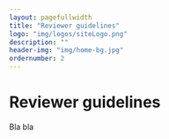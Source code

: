 ```yaml
---
layout: pagefullwidth
title: "Reviewer guidelines"
logo: "img/logos/siteLogo.png"
description: ""
header-img: "img/home-bg.jpg"
ordernumber: 2
---
```


# Reviewer guidelines

Bla bla
